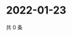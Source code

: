 # 2022-01-23

共 0 条

<!-- BEGIN WEIBO -->
<!-- 最后更新时间 Sun Jan 23 2022 23:12:39 GMT+0800 (China Standard Time) -->

<!-- END WEIBO -->
